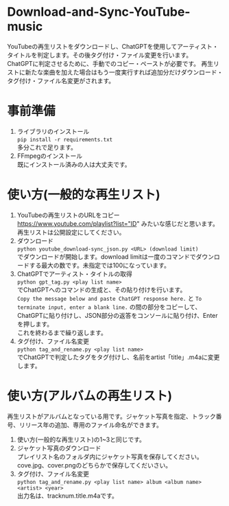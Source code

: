# Download-and-Sync-YouTube-music
YouTubeの再生リストをダウンロードし、ChatGPTを使用してアーティスト・タイトルを判定します。その後タグ付け・ファイル変更を行います。<br>
ChatGPTに判定させるために、手動でのコピー・ペーストが必要です。
再生リストに新たな楽曲を加えた場合はもう一度実行すれば追加分だけダウンロード・タグ付け・ファイル名変更がされます。<br>

# 事前準備
1. ライブラリのインストール<br>
`pip install -r requirements.txt`<br>
多分これで足ります。
2. FFmpegのインストール<br>
既にインストール済みの人は大丈夫です。

# 使い方(一般的な再生リスト)
1. YouTubeの再生リストのURLをコピー<br>
https://www.youtube.com/playlist?list="ID"
みたいな感じだと思います。再生リストは公開設定にしてください。
2. ダウンロード<br>
`python youtube_download-sync_json.py <URL> (download limit)`<br>
でダウンロードが開始します。download limitは一度のコマンドでダウンロードする最大の数です。未指定では100になっています。
3. ChatGPTでアーティスト・タイトルの取得<br>
`python gpt_tag.py <play list name>`<br>
でChatGPTへのコマンドの生成と、その貼り付けを行います。<br>
`Copy the message below and paste ChatGPT response here.`
と
`To terminate input, enter a blank line.`
の間の部分をコピーして、ChatGPTに貼り付けし、JSON部分の返答をコンソールに貼り付け、Enterを押します。<br>
これを終わるまで繰り返します。
4. タグ付け、ファイル名変更<br>
`python tag_and_rename.py <play list name>`<br>
でChatGPTで判定したタグをタグ付けし、名前をartist「title」.m4aに変更します。

# 使い方(アルバムの再生リスト)
再生リストがアルバムとなっている用です。ジャケット写真を指定、トラック番号、リリース年の追加、専用のファイル命名ができます。<br>
1. 使い方(一般的な再生リスト)の1~3と同じです。
2. ジャケット写真のダウンロード<br>
プレイリスト名のフォルダ内にジャケット写真を保存してください。cove.jpg、cover.pngのどちらかで保存してくだいさい。
3. タグ付け、ファイル名変更<br>
`python tag_and_rename.py <play list name> album <album name> <artist> <year>`<br>
出力名は、tracknum.title.m4aです。